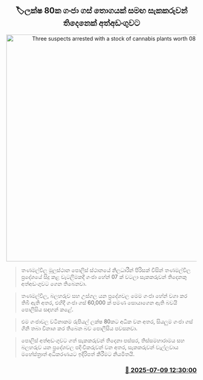 <p align='center'><b><h2 align='center' title='Three suspects arrested with a stock of cannabis plants worth 08 million'>🏷ලක්ෂ 80ක ගංජා ගස් තොගයක් සමඟ සැකකරුවන් තිදෙනෙක් අත්අඩංගුවට</h2></b></p>
<p align='center'><img src='https://helakuru.sgp1.cdn.digitaloceanspaces.com/esana/images/lib/arrested-2[1].jpg' width='600' alt='Three suspects arrested with a stock of cannabis plants worth 08 million'></p>

> තණමල්විල මූලස්ථාන පොලිස් ස්ථානයේ නිලධාරීන් පිරිසක් විසින් තණමල්විල ප්‍රදේශයේ සිදු කළ වැටලීමකදී ගංජා හේන් 07 ක් වටලා සැකකරුවන් තිදෙනකු අත්අඩංගුවට ගෙන තිබෙනවා.

> තණමල්විල, බලහරුව සහ උස්ගල යන ප්‍රදේශවල මෙම ගංජා හේන් වගා කර තිබී ඇති අතර, එහිදී ගංජා ගස් 60,000 ක් පමණ සොයාගෙන ඇති බවයි පොලීසිය සඳහන් කළේ.

> එම ගංජාවල වටිනාකම රුපියල් ලක්ෂ 80කට අධික වන අතර, සියලුම ගංජා ගස් ගිනි තබා විනාශ කර තිබෙන බව පොලීසිය පවසනවා.

> පොලිස් අත්අඩංගුවට ගත් සැකකරුවන් තිදෙනා පස්සර, තිස්සමහාරාමය සහ බලහරුව යන ප්‍රදේශවල පදිංචිකරුවන් වන අතර, සැකකරුවන් වැල්ලවාය මහේස්ත්‍රාත් අධිකරණයට ඉදිරිපත් කිරීමට නියමිතයි.



<h3 align='right'><a href='https://www.helakuru.lk/esana/p/111720/'>📅 2025-07-09 12:30:00</a></h3>
